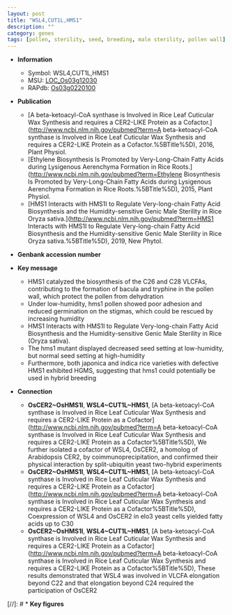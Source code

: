 ```yaml
---
layout: post
title: "WSL4,CUT1L,HMS1"
description: ""
category: genes
tags: [pollen, sterility, seed, breeding, male sterility, pollen wall]
---
```


* **Information**  
    + Symbol: WSL4,CUT1L,HMS1  
    + MSU: [LOC_Os03g12030](http://rice.plantbiology.msu.edu/cgi-bin/ORF_infopage.cgi?orf=LOC_Os03g12030)  
    + RAPdb: [Os03g0220100](http://rapdb.dna.affrc.go.jp/viewer/gbrowse_details/irgsp1?name=Os03g0220100)  

* **Publication**  
    + [A beta-ketoacyl-CoA synthase is Involved in Rice Leaf Cuticular Wax Synthesis and requires a CER2-LIKE Protein as a Cofactor.](http://www.ncbi.nlm.nih.gov/pubmed?term=A beta-ketoacyl-CoA synthase is Involved in Rice Leaf Cuticular Wax Synthesis and requires a CER2-LIKE Protein as a Cofactor.%5BTitle%5D), 2016, Plant Physiol.
    + [Ethylene Biosynthesis Is Promoted by Very-Long-Chain Fatty Acids during Lysigenous Aerenchyma Formation in Rice Roots.](http://www.ncbi.nlm.nih.gov/pubmed?term=Ethylene Biosynthesis Is Promoted by Very-Long-Chain Fatty Acids during Lysigenous Aerenchyma Formation in Rice Roots.%5BTitle%5D), 2015, Plant Physiol.
    + [HMS1 Interacts with HMS1I to Regulate Very-long-chain Fatty Acid Biosynthesis and the Humidity-sensitive Genic Male Sterility in Rice Oryza sativa.](http://www.ncbi.nlm.nih.gov/pubmed?term=HMS1 Interacts with HMS1I to Regulate Very-long-chain Fatty Acid Biosynthesis and the Humidity-sensitive Genic Male Sterility in Rice Oryza sativa.%5BTitle%5D), 2019, New Phytol.

* **Genbank accession number**  

* **Key message**  
    + HMS1 catalyzed the biosynthesis of the C26 and C28 VLCFAs, contributing to the formation of bacula and tryphine in the pollen wall, which protect the pollen from dehydration
    + Under low-humidity, hms1 pollen showed poor adhesion and reduced germination on the stigmas, which could be rescued by increasing humidity
    + HMS1 Interacts with HMS1I to Regulate Very-long-chain Fatty Acid Biosynthesis and the Humidity-sensitive Genic Male Sterility in Rice (Oryza sativa).
    + The hms1 mutant displayed decreased seed setting at low-humidity, but normal seed setting at high-humidity
    + Furthermore, both japonica and indica rice varieties with defective HMS1 exhibited HGMS, suggesting that hms1 could potentially be used in hybrid breeding

* **Connection**  
    + __OsCER2~OsHMS1I__, __WSL4~CUT1L~HMS1__, [A beta-ketoacyl-CoA synthase is Involved in Rice Leaf Cuticular Wax Synthesis and requires a CER2-LIKE Protein as a Cofactor](http://www.ncbi.nlm.nih.gov/pubmed?term=A beta-ketoacyl-CoA synthase is Involved in Rice Leaf Cuticular Wax Synthesis and requires a CER2-LIKE Protein as a Cofactor%5BTitle%5D), We further isolated a cofactor of WSL4, OsCER2, a homolog of Arabidopsis CER2, by coimmunoprecipitation, and confirmed their physical interaction by split-ubiquitin yeast two-hybrid experiments
    + __OsCER2~OsHMS1I__, __WSL4~CUT1L~HMS1__, [A beta-ketoacyl-CoA synthase is Involved in Rice Leaf Cuticular Wax Synthesis and requires a CER2-LIKE Protein as a Cofactor](http://www.ncbi.nlm.nih.gov/pubmed?term=A beta-ketoacyl-CoA synthase is Involved in Rice Leaf Cuticular Wax Synthesis and requires a CER2-LIKE Protein as a Cofactor%5BTitle%5D), Coexpression of WSL4 and OsCER2 in elo3 yeast cells yielded fatty acids up to C30
    + __OsCER2~OsHMS1I__, __WSL4~CUT1L~HMS1__, [A beta-ketoacyl-CoA synthase is Involved in Rice Leaf Cuticular Wax Synthesis and requires a CER2-LIKE Protein as a Cofactor](http://www.ncbi.nlm.nih.gov/pubmed?term=A beta-ketoacyl-CoA synthase is Involved in Rice Leaf Cuticular Wax Synthesis and requires a CER2-LIKE Protein as a Cofactor%5BTitle%5D), These results demonstrated that WSL4 was involved in VLCFA elongation beyond C22 and that elongation beyond C24 required the participation of OsCER2

[//]: # * **Key figures**  


